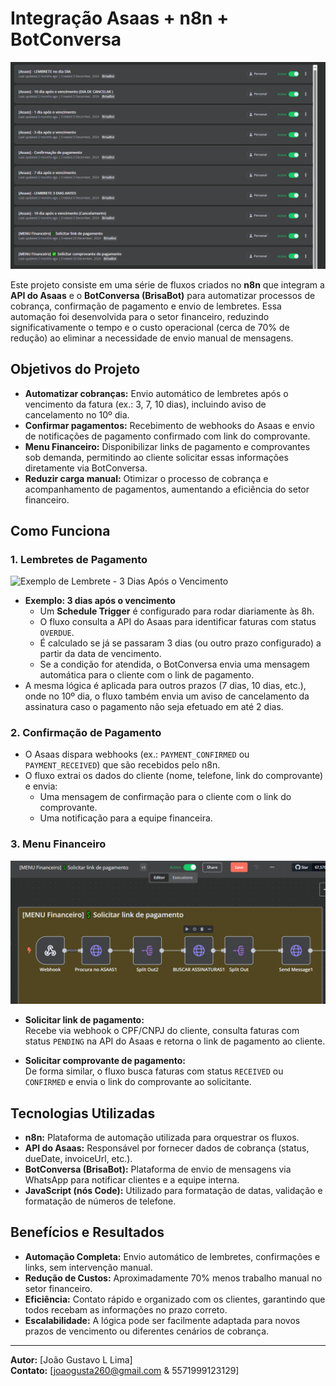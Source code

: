 # Integração Asaas + n8n + BotConversa

![Fluxo Automático com Asaas e n8n](./PAGAMENTO_AUTOMATICO_ASAAS%201%20.png)

Este projeto consiste em uma série de fluxos criados no **n8n** que integram a **API do Asaas** e o **BotConversa (BrisaBot)** para automatizar processos de cobrança, confirmação de pagamento e envio de lembretes. Essa automação foi desenvolvida para o setor financeiro, reduzindo significativamente o tempo e o custo operacional (cerca de 70% de redução) ao eliminar a necessidade de envio manual de mensagens.

## Objetivos do Projeto

- **Automatizar cobranças:** Envio automático de lembretes após o vencimento da fatura (ex.: 3, 7, 10 dias), incluindo aviso de cancelamento no 10º dia.
- **Confirmar pagamentos:** Recebimento de webhooks do Asaas e envio de notificações de pagamento confirmado com link do comprovante.
- **Menu Financeiro:** Disponibilizar links de pagamento e comprovantes sob demanda, permitindo ao cliente solicitar essas informações diretamente via BotConversa.
- **Reduzir carga manual:** Otimizar o processo de cobrança e acompanhamento de pagamentos, aumentando a eficiência do setor financeiro.

## Como Funciona

### 1. Lembretes de Pagamento

![Exemplo de Lembrete - 3 Dias Após o Vencimento](./3%20DIAS%20APÓS%20O%20VENCIMENTO%20.png)

- **Exemplo: 3 dias após o vencimento**
  - Um **Schedule Trigger** é configurado para rodar diariamente às 8h.
  - O fluxo consulta a API do Asaas para identificar faturas com status `OVERDUE`.
  - É calculado se já se passaram 3 dias (ou outro prazo configurado) a partir da data de vencimento.
  - Se a condição for atendida, o BotConversa envia uma mensagem automática para o cliente com o link de pagamento.
- A mesma lógica é aplicada para outros prazos (7 dias, 10 dias, etc.), onde no 10º dia, o fluxo também envia um aviso de cancelamento da assinatura caso o pagamento não seja efetuado em até 2 dias.

### 2. Confirmação de Pagamento
- O Asaas dispara webhooks (ex.: `PAYMENT_CONFIRMED` ou `PAYMENT_RECEIVED`) que são recebidos pelo n8n.
- O fluxo extrai os dados do cliente (nome, telefone, link do comprovante) e envia:
  - Uma mensagem de confirmação para o cliente com o link do comprovante.
  - Uma notificação para a equipe financeira.

### 3. Menu Financeiro

![Menu Financeiro no Asaas](./MENU%20FINANCEIRO%20ASAAS.png)

- **Solicitar link de pagamento:**  
  Recebe via webhook o CPF/CNPJ do cliente, consulta faturas com status `PENDING` na API do Asaas e retorna o link de pagamento ao cliente.

- **Solicitar comprovante de pagamento:**  
  De forma similar, o fluxo busca faturas com status `RECEIVED` ou `CONFIRMED` e envia o link do comprovante ao solicitante.

## Tecnologias Utilizadas

- **n8n:** Plataforma de automação utilizada para orquestrar os fluxos.
- **API do Asaas:** Responsável por fornecer dados de cobrança (status, dueDate, invoiceUrl, etc.).
- **BotConversa (BrisaBot):** Plataforma de envio de mensagens via WhatsApp para notificar clientes e a equipe interna.
- **JavaScript (nós Code):** Utilizado para formatação de datas, validação e formatação de números de telefone.

## Benefícios e Resultados

- **Automação Completa:** Envio automático de lembretes, confirmações e links, sem intervenção manual.
- **Redução de Custos:** Aproximadamente 70% menos trabalho manual no setor financeiro.
- **Eficiência:** Contato rápido e organizado com os clientes, garantindo que todos recebam as informações no prazo correto.
- **Escalabilidade:** A lógica pode ser facilmente adaptada para novos prazos de vencimento ou diferentes cenários de cobrança.

---

**Autor:** [João Gustavo L Lima]  
**Contato:** [joaogusta260@gmail.com & 5571999123129]
